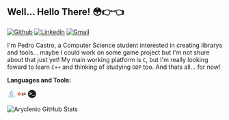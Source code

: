 ## Well... Hello There! :flushed::point_right::point_left:

[![Github](https://img.shields.io/badge/-Github-000?style=flat&logo=Github&logoColor=white)](https://github.com/pedrolmcastro)
[![Linkedin](https://img.shields.io/badge/-LinkedIn-blue?style=flat&logo=Linkedin&logoColor=white)](https://)
[![Gmail](https://img.shields.io/badge/-Gmail-c14438?style=flat&logo=Gmail&logoColor=white)](mailto:pedro.lucas.moliner.castro@usp.br)

I'm Pedro Castro, a Computer Science student interested in creating librarys and tools... maybe I could work on some game project but I'm not shure about that just yet! My main working platform is `C`, but I'm really looking foward to learn `C++` and thinking of studying `OOP` too. And thats all... for now!

**Languages and Tools:**

<code><img height="20" src="https://raw.githubusercontent.com/github/explore/80688e429a7d4ef2fca1e82350fe8e3517d3494d/topics/c/c.png"></code>
<code><img height="20" src="https://raw.githubusercontent.com/github/explore/80688e429a7d4ef2fca1e82350fe8e3517d3494d/topics/git/git.png"></code>
<code><img height="20" src="https://raw.githubusercontent.com/github/explore/80688e429a7d4ef2fca1e82350fe8e3517d3494d/topics/terminal/terminal.png"></code>

![Aryclenio GitHub Stats](https://github-readme-stats.vercel.app/api?username=pedrolmcastro&theme=dark&show_icons=true)
